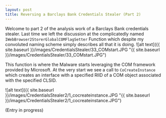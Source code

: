 ```yaml
---
layout: post
title: Reversing a Barclays Bank Credentials Stealer (Part 2)
---
```


Welcome to part 2 of the analysis work of a Barclays Bank credentials stealer. Last time we left the discussion at the complicatedly named `IWebBrowser2StorerGlobalCOMFlagSetter` Function which despite my convoluted naming scheme simply describes all that it is doing.
![alt text]({{ site.baseurl }}/images/CredentialsStealer/33_COMstart.JPG "{{ site.baseurl }}/images/CredentialsStealer/33_COMstart.JPG")

This function is where the Malware starts leveraging the COM framework provided by Microsoft. At the very start we see a call to `CoCreateInstance` which creates an interface with a specified RIID of a COM object associated with the specified CLSID.

![alt text]({{ site.baseurl }}/images/CredentialsStealer2/1_cocreateinstance.JPG "{{ site.baseurl }}/images/CredentialsStealer2/1_cocreateinstance.JPG")

(Entry in progress)



